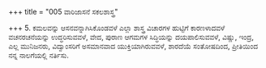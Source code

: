 +++
title = "005 ವಾರಿಜಾಸನೆ ಸಕಲಶಾಸ್ತ್ರ"

+++
5. ಕಮಲವನ್ನು ಆಸನವನ್ನಾಗಿಸಿಕೊಂಡವಳೆ ಎಲ್ಲಾ ಶಾಸ್ತ್ರ ವಿಚಾರಗಳ ಹುಟ್ಟಿಗೆ ಕಾರಣಳಾದವಳೆ ವಚನರಚನೆಯನ್ನು ಉದ್ಧರಿಸುವವಳೆ, ವೇದ, ಪುರಾಣ ಆಗಮಗಳ ಸಿದ್ಧಿಯನ್ನು ದಯಪಾಲಿಸುವವಳೆ, ವಿಷ್ಣು, ಇಂದ್ರ, ಎಲ್ಲ ಮುನಿಜನರು, ವಿದ್ವಾಂಸರಿಗೆ ಅಸಮಾನವಾದ ಯುಕ್ತಿಯಾಗಿರುವವಳೆ, ಶಾರದೆಯೆ ಸಂತೋಷದಿಂದ, ಪ್ರೀತಿಯಿಂದ ನನ್ನ ನಾಲಗೆಯಲ್ಲಿ ನರ್ತಿಸು.